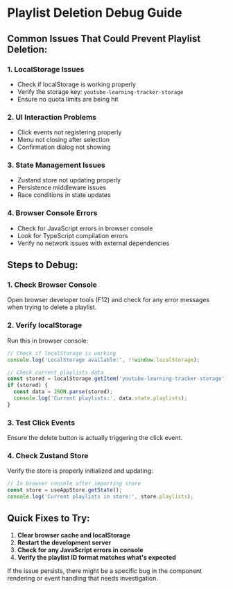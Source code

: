 # Playlist Deletion Debug Guide

## Common Issues That Could Prevent Playlist Deletion:

### 1. **LocalStorage Issues**
- Check if localStorage is working properly
- Verify the storage key: `youtube-learning-tracker-storage`
- Ensure no quota limits are being hit

### 2. **UI Interaction Problems**
- Click events not registering properly
- Menu not closing after selection
- Confirmation dialog not showing

### 3. **State Management Issues**
- Zustand store not updating properly
- Persistence middleware issues
- Race conditions in state updates

### 4. **Browser Console Errors**
- Check for JavaScript errors in browser console
- Look for TypeScript compilation errors
- Verify no network issues with external dependencies

## Steps to Debug:

### 1. Check Browser Console
Open browser developer tools (F12) and check for any error messages when trying to delete a playlist.

### 2. Verify localStorage
Run this in browser console:
```javascript
// Check if localStorage is working
console.log('LocalStorage available:', !!window.localStorage);

// Check current playlists data
const stored = localStorage.getItem('youtube-learning-tracker-storage');
if (stored) {
  const data = JSON.parse(stored);
  console.log('Current playlists:', data.state.playlists);
}
```

### 3. Test Click Events
Ensure the delete button is actually triggering the click event.

### 4. Check Zustand Store
Verify the store is properly initialized and updating:
```javascript
// In browser console after importing store
const store = useAppStore.getState();
console.log('Current playlists in store:', store.playlists);
```

## Quick Fixes to Try:

1. **Clear browser cache and localStorage**
2. **Restart the development server**
3. **Check for any JavaScript errors in console**
4. **Verify the playlist ID format matches what's expected**

If the issue persists, there might be a specific bug in the component rendering or event handling that needs investigation.
